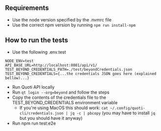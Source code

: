 ## Requirements

- Use the node version specified by the .nvmrc file
- Use the correct npm version by running `npm run install-npm`

## How to run the tests

- Use the following .env.test

```env
NODE_ENV=test
API_BASE_URL=http://localhost:8081/api/v1/
TEST_BEYOND_CREDENTIALS_PATH=./test/beyondCredentials.json
TEST_BEYOND_CREDENTIALS={...the credentials JSON goes here (explained bellow)...}
```

- Run Quoti API locally
- Run `qt login --org=beyond` and follow the steps
- Copy the contents of the credentials file to the TEST_BEYOND_CREDENTIALS
  environment variable
  - If you're using MacOS this should work: `cat ~/.config/quoti-cli/credentials.json | jq -c | pbcopy` (you may have to
    install `jq` but you should have it anyway)
- Run npm run test:e2e
